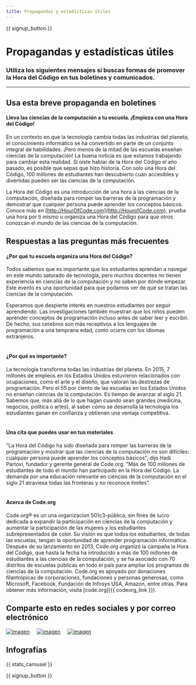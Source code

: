 ```yaml
---
title: Propagandas y estadísticas útiles
---
```


<a id="blurb"></a>

{{ signup_button }}

# Propagandas y estadísticas útiles

### Utiliza los siguientes mensajes si buscas formas de promover la Hora del Código en tus boletines y comunicados.

* * *

## Usa esta breve propaganda en boletines

#### Lleva las ciencias de la computación a tu escuela. ¡Empieza con una Hora del Código!

En un contexto en que la tecnología cambia todas las industrias del planeta, el conocimiento informático se ha convertido en parte de un conjunto integral de habilidades. ¡Pero menos de la mitad de las escuelas enseñan ciencias de la computación! La buena noticia es que estamos trabajando para cambiar esta realidad. Si oíste hablar de la Hora del Código el año pasado, es posible que sepas que hizo historia. Con solo una Hora del Código, 100 millones de estudiantes han descubierto cuán accesibles y divertidas pueden ser las ciencias de la computación.

La Hora del Código es una introducción de una hora a las ciencias de la computación, diseñada para romper las barreras de la programación y demostrar que cualquier persona puede aprender los conceptos básicos. Conoce más en [http://HourOfCode.com](http://HourofCode.com), prueba una hora por ti mismo u organiza una Hora del Código para que otros conozcan el mundo de las ciencias de la computación.

## Respuestas a las preguntas más frecuentes

#### ¿Por qué tu escuela organiza una Hora del Código?

Todos sabemos que es importante que los estudiantes aprendan a navegar en este mundo saturado de tecnología, pero muchos docentes no tienen experiencia en ciencias de la computación y no saben por dónde empezar. Este evento es una oportunidad para que podamos ver de qué se tratan las ciencias de la computación.

Esperamos que despierte interés en nuestros estudiantes por seguir aprendiendo. Las investigaciones también muestran que los niños pueden aprender conceptos de programación incluso antes de saber leer y escribir. De hecho, sus cerebros son más receptivos a los lenguajes de programación a una temprana edad, como ocurre con los idiomas extranjeros. <br /> <br />

#### ¿Por qué es importante?

La tecnología transforma todas las industrias del planeta. En 2015, 7 millones de empleos en los Estados Unidos estuvieron relacionados con ocupaciones, como el arte y el diseño, que valoran las destrezas de programación. Pero el 55 por ciento de las escuelas en los Estados Unidos no enseñan ciencias de la computación. Es tiempo de avanzar al siglo 21. Sabemos que, más allá de lo que hagan cuando sean grandes (medicina, negocios, política o artes), al saber cómo se desarrolla la tecnología los estudiantes ganan en confianza y obtienen una ventaja competitiva. <br /> <br />

#### Una cita que puedes usar en tus materiales

"La Hora del Código ha sido diseñada para romper las barreras de la programación y mostrar que las ciencias de la computación no son difíciles: cualquier persona puede aprender los conceptos básicos", dijo Hadi Partovi, fundador y gerente general de Code.org. "Más de 100 millones de estudiantes de todo el mundo han participado en la Hora del Código. La demanda por una educación relevante en ciencias de la computación en el siglo 21 atraviesa todas las fronteras y no reconoce límites". <br /> <br />

#### Acerca de Code.org

Code.org® es un una organizacion 501c3-pública, sin fines de lucro dedicada a expandir la participación en ciencias de la computación y aumentar la participación de las mujeres y los estudiantes subrepresentados de color. Su visión es que todos los estudiantes, de todas las escuelas, tengan la oportunidad de aprender programación informática. Después de su lanzamiento en 2013, Code.org organizó la campaña la Hora del Código, que hasta la fecha ha introducido a más de 100 millones de estudiantes a las ciencias de la computación, y se ha asociado con 70 distritos de escuelas públicas en todo el país para ampliar los programas de ciencias de la computación. Code.org es apoyado por donaciones filantrópicas de corporaciones, fundaciones y personas generosas, como Microsoft, Facebook, Fundación de Infosys USA, Amazon, entre otras. Para obtener más información, visita [code.org]({{ codeorg_link }}).

## Comparte esto en redes sociales y por correo electrónico

[![imagen](/images/social-media/fit-250/social-1.png)](/images/social-media/social-1.png)&nbsp;&nbsp;&nbsp;&nbsp; [![imagen](/images/social-media/fit-250/social-2.png)](/images/social-media/social-2.png)&nbsp;&nbsp;&nbsp;&nbsp; [![imagen](/images/social-media/fit-250/social-3.png)](/images/social-media/social-3.png)&nbsp;&nbsp;&nbsp;&nbsp;

<a id="infographics"></a>

## Infografías

{{ stats_carousel }}

{{ signup_button }}